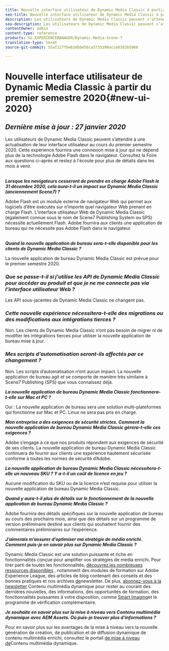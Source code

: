 ```yaml
---
title: Nouvelle interface utilisateur de Dynamic Media Classic à partir du premier semestre 2020
seo-title: Nouvelle interface utilisateur de Dynamic Media Classic à partir du premier semestre 2020
description: Les utilisateurs de Dynamic Media Classic peuvent s’attendre à une actualisation de leur interface utilisateur au cours du premier semestre 2020. L’expérience fournira une connexion mise à jour avec des liens vers des ressources précieuses ; cette mise à jour ne dépendra plus de la technologie Adobe Flash dans le navigateur.
seo-description: Les utilisateurs de Dynamic Media Classic peuvent s’attendre à une actualisation de leur interface utilisateur au cours du premier semestre 2020. L’expérience fournira une connexion mise à jour avec des liens vers des ressources précieuses ; cette mise à jour ne dépendra plus de la technologie Adobe Flash dans le navigateur.
contentOwner: admin
content-type: reference
products: SG_EXPERIENCEMANAGER/Dynamic-Media-Scene-7
translation-type: tm+mt
source-git-commit: 55af227fbe63dbbe56ca5735390acce6383b5908

---
```



# Nouvelle interface utilisateur de Dynamic Media Classic à partir du premier semestre 2020{#new-ui-2020}

## _Dernière mise à jour : 27 janvier 2020_

Les utilisateurs de Dynamic Media Classic peuvent s’attendre à une actualisation de leur interface utilisateur au cours du premier semestre 2020. Cette expérience fournira une connexion mise à jour qui ne dépend plus de la technologie Adobe Flash dans le navigateur. Consultez la Foire aux questions ci-après et restez à l&#39;écoute pour plus de détails dans les mois à venir.

\
**_Lorsque les navigateurs cesseront de prendre en charge Adobe Flash le 31 décembre 2020, cela aura-t-il un impact sur Dynamic Media Classic (anciennement Scene7) ?_**

Adobe Flash est un module externe de navigateur Web qui permet aux logiciels d’être exécutés sur n’importe quel navigateur Web prenant en charge Flash. L’interface utilisateur Web de Dynamic Media Classic (également connue sous le nom de Scene7 Publishing System ou SPS) nécessite actuellement Flash. Adobe fournira aux clients une application de bureau qui ne nécessite pas Adobe Flash dans le navigateur.

\
**_Quand la nouvelle application de bureau sera-t-elle disponible pour les clients de Dynamic Media Classic ?_**

La nouvelle application de bureau Dynamic Media Classic est prévue pour le premier semestre 2020.

### **_Que se passe-t-il si j’utilise les API de Dynamic Media Classic pour accéder au produit et que je ne me connecte pas via l’interface utilisateur Web ?_**

Les API sous-jacentes de Dynamic Media Classic ne changent pas.

### **_Cette nouvelle expérience nécessitera-t-elle des migrations ou des modifications aux intégrations tierces ?_**

Non. Les clients de Dynamic Media Classic n’ont pas besoin de migrer ni de modifier les intégrations tierces pour utiliser la nouvelle application de bureau mise à jour.

### **_Mes scripts d’automatisation seront-ils affectés par ce changement ?_**

Non. Les scripts d’automatisation n’ont aucun impact. La nouvelle application de bureau agit et se comporte de manière très similaire à Scene7 Publishing (SPS) que vous connaissez déjà.

**_La nouvelle application de bureau Dynamic Media Classic fonctionnera-t-elle sur Mac et PC ?_**

Oui : La nouvelle application de bureau sera une solution multi-plateformes qui fonctionne sur Mac et PC. Linux ne sera pas pris en charge.

**_Mon entreprise a des exigences de sécurité strictes. Comment la nouvelle application de bureau Dynamic Media Classic gèrera-t-elle ces exigences ?_**

Adobe s’engage à ce que nos produits répondent aux exigences de sécurité de ses clients. La nouvelle application de bureau Dynamic Media Classic continuera de fournir aux clients une expérience hautement sécurisée conforme à toutes les normes de sécurité d’Adobe.

**_La nouvelle application de bureau Dynamic Media Classic nécessitera-t-elle un nouveau SKU ? Y a-t-il un coût de licence en jeu ?_**

Aucune modification du SKU ou de la licence n’est requise pour utiliser la nouvelle application de bureau Dynamic Media Classic.

**_Quand y aura-t-il plus de détails sur le fonctionnement de la nouvelle application de bureau Dynamic Media Classic ?_**

Adobe fournira des détails spécifiques sur la nouvelle application de bureau au cours des prochains mois, ainsi que des détails sur un programme de version préliminaire destiné aux clients qui souhaitent fournir des commentaires préliminaires sur l’expérience.

**_J’aimerais m’assurer d’optimiser ma stratégie de média enrichi. Comment puis-je en savoir plus sur Dynamic Media Classic ?_**

Dynamic Media Classic est une solution puissante et riche en fonctionnalités conçue pour amplifier vos stratégies de média enrichi. Pour tirer parti de toutes les fonctionnalités, [découvrez les nombreuses ressources disponibles](https://guided.adobe.com/?launch=AEM-5a#recommended/solutions/experience-manager) , notamment des modules de formation sur Adobe Experience League, des articles de blog contenant des conseils et des bonnes pratiques et nos archives [de](dynamic-media-newsletter.md)newsletter. De plus, [abonnez-vous à la newsletter](https://www.adobe.com/subscription/dynamic-media-newsletter.html) Contenu multimédia dynamique pour rester au courant des dernières nouvelles, des informations, des opportunités de formation, des fonctionnalités puissantes à votre disposition, comme [Smart Imaging](https://helpx.adobe.com/experience-manager/6-3/assets/using/imaging-faq.html)et le programme de vérification complémentaire.

**_Je souhaite en savoir plus sur la mise à niveau vers Contenu multimédia dynamique avec AEM Assets. Où puis-je trouver plus d&#39;informations ?_**

Pour en savoir plus sur les avantages de la mise à niveau vers la nouvelle génération de création, de publication et de diffusion dynamique de contenu multimédia enrichi, consultez le portail [de mise à niveau de](http://exploreadobe.com/dynamic-media-upgrade/)Contenu multimédia dynamique.

